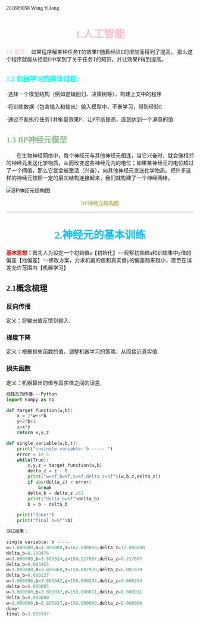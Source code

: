 <font face="楷体">201809058  Wang Yulong</font>


<font face="楷体" font color=pink><center>**1.人工智能**</font> </center>
=======
<font face="楷体" font color=pink>**1.1 定义：**</font> <font face="楷体" >如果程序解某种任务T的效果P随着经验E的增加而得到了提高，
那么这个程序就能从经验E中学到了关于任务T的知识，并让效果P得到提高。</font>

<font face="楷体" font color=#00FFFF size=4>1.2 **机器学习的具体过程:**</font>
-------
<font face="楷体" >·选择一个模型结构（例如逻辑回归、决策树等），构建上文中的程序</font>

<font face="楷体">·将训练数据（包含输入和输出）输入模型中，不断学习，得到经验E</font>

<font face="楷体">·通过不断执行任务T并衡量效果P，让P不断提高，直到达到一个满意的值</font>


<font face="楷体" font color=#8FBC8F>1.3 BP神经元模型</font>
----------------
&emsp;&emsp;<font face="楷体" >在生物神经网络中，每个神经元与其他神经元相连，当它兴奋时，就会像相邻的神经元发送化学物质，从而改变这些神经元内的电位；如果某神经元的电位超过了一个阈值，那么它就会被激活（兴奋），向其他神经元发送化学物质。把许多这样的神经元按照一定的层次结构连接起来，我们就构建了一个神经网络。</font>


![BP神经元结构图](https://ss1.bdstatic.com/70cFvXSh_Q1YnxGkpoWK1HF6hhy/it/u=3436986209,975932292&fm=26&gp=0.jpg)
<font face="楷体" font color=#BDB76B><center>**BP神经元结构图**</font></center>


---
#  <font face="楷体" color=#00BFFF><center>**2.神经元的基本训练**</font></center>


<font face="楷体" color=red>**基本思想：**</font><font face="楷体">首先人为设定一个初始值a【初始化】=>观察初始值a和训练集中y值的偏差【找偏差】=>修改方案，力求机器的值和真实值y的偏差越来越小，直至在误差允许范围内【机器学习】</font>


## <font face="楷体">2.1概念梳理</font>

### <font face="楷体">反向传播</font>
<font face="宋体">定义：将输出值反馈到输入.</font>

### <font face="楷体">梯度下降</font>
<font face="宋体">定义：根据损失函数的值，调整机器学习的策略，从而接近真实值.</font>

### <font face="楷体">损失函数</font>
<font face="宋体">定义：机器算出的值与真实值之间的误差.</font>

````Python
线性反向传播---Python
import numpy as np

def target_function(w,b):
    x = 2*w+3*b
    y=2*b+1
    z=x*y
    return x,y,z

def single_variable(w,b,t):
    print("\nsingle variable: b ----- ")
    error = 1e-5
    while(True):
        x,y,z = target_function(w,b)
        delta_z = z - t
        print("w=%f,b=%f,z=%f,delta_z=%f"%(w,b,z,delta_z))
        if abs(delta_z) < error:
            break
        delta_b = delta_z /63
        print("delta_b=%f"%delta_b)
        b = b - delta_b

    print("done!")
    print("final b=%f"%b)

测试结果：

single variable: b ----- 
w=3.000000,b=4.000000,z=162.000000,delta_z=12.000000
delta_b=0.190476
w=3.000000,b=3.809524,z=150.217687,delta_z=0.217687 
delta_b=0.003455
w=3.000000,b=3.806068,z=150.007970,delta_z=0.007970 
delta_b=0.000127
w=3.000000,b=3.805942,z=150.000294,delta_z=0.000294
delta_b=0.000005
w=3.000000,b=3.805937,z=150.000011,delta_z=0.000011
delta_b=0.000000
w=3.000000,b=3.805937,z=150.000000,delta_z=0.000000
done!
final b=3.805937
